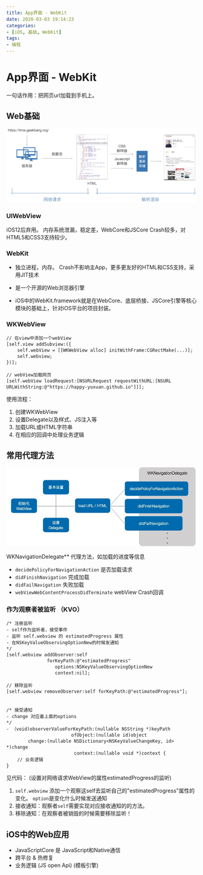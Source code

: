 ```yaml
---
title: App界面 - WebKit
date: 2020-03-03 19:14:23
categories:
- [iOS, 基础, WebKit]
tags:
- 编程
---
```


# App界面 - WebKit

一句话作用：把网页url加载到手机上。



## Web基础

![](https://raw.githubusercontent.com/happy-yuxuan/picgo/master/img/15655779413945.jpg)



### UIWebView

iOS12后弃用。
内存系统泄漏，稳定差，WebCore和JSCore Crash较多，对HTML5和CSS3支持较少。



### WebKit

* 独立进程，内存。 Crash不影响主App，更多更友好的HTML和CSS支持，采用JIT技术

* 是一个开源的Web浏览器引擎
* iOS中的WebKit.framework就是在WebCore、底层桥接、JSCore引擎等核心模块的基础上，针对iOS平台的项目封装。



### WKWebView

```objc
// 在view中添加一个webView
[self.view addSubview:({
	self.webView = [[WKWebView alloc] initWithFrame:CGRectMake(...)];
    self.webview;
})];

// webView加载网页
[self.webView loadRequest:[NSURLRequest requestWithURL:[NSURL URLWithString:@"https://happy-yuxuan.github.io"]]];
```

使用流程：

1. 创建WKWebView
2. 设置Delegate以及样式、JS注入等
3. 加载URL或HTML字符串
4. 在相应的回调中处理业务逻辑



## 常用代理方法 

![](https://raw.githubusercontent.com/happy-yuxuan/picgo/master/img/15717295162779.jpg)

WKNavigationDelegate**  代理方法，如加载的进度等信息

* `decidePolicyForNavigationAction` 是否加载请求
* `didFinishNavigation` 完成加载
* `didFailNavigation` 失败加载
* `webViewWebContentProcessDidTerminate` webView Crash回调




### 作为观察者被监听 （KVO）
```objc
/* 注册监听
- self作为监听者，接受事件
- 监听 self.webview 的 estimatedProgress 属性
- 在NSKeyValueObservingOptionNew的时候发通知
*/
[self.webview addObserver:self
    		   forKeyPath:@"estimatedProgress"
    			  options:NSKeyValueObservingOptionNew
    			  context:nil];

// 移除监听
[self.webview removeObserver:self forKeyPath:@"estimatedProgress"];


/* 接受通知
- change 对应着上面的options
*/
- （void)observerValueForKeyPath:(nullable NSString *)keyPath
    				    ofObject:(nullable id)object
        change:(nullable NSDictionary<NSKeyValueChangeKey, id> *)change
        				 context:(nullable void *)context {
	// 业务逻辑
}
```

见代码： (设置对网络请求WebView的属性estimatedProgress的监听)

1. `self.webview` 添加一个观察这self去监听自己的"estimatedProgress"属性的变化。 `option`是变化什么时候发送通知
2. 接收通知：观察者`self`需要实现对应接收通知的的方法。
3. 移除通知：在观察者被销毁的时候需要移除监听！



## iOS中的Web应用

* JavaScriptCore 是 JavaScript和Native通信
* 跨平台 & 热修复
* 业务逻辑 (JS open Api) (模板引擎)